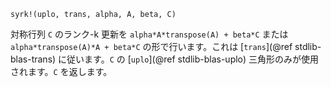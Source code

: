 ```
syrk!(uplo, trans, alpha, A, beta, C)
```

対称行列 `C` のランク-k 更新を `alpha*A*transpose(A) + beta*C` または `alpha*transpose(A)*A + beta*C` の形で行います。これは [`trans`](@ref stdlib-blas-trans) に従います。`C` の [`uplo`](@ref stdlib-blas-uplo) 三角形のみが使用されます。`C` を返します。
